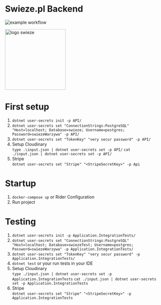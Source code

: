 # Swieze.pl Backend

![example workflow](https://github.com/30james00/swiezebackend/actions/workflows/dotnet.yml/badge.svg)

<img src="https://cdn.discordapp.com/attachments/822513310255677460/886696316766392330/marchew.png" height="200" alt="logo swieze">

# First setup
1. ```dotnet user-secrets init -p API/```
2. ```dotnet user-secrets set "ConnectionStrings:PostgreSQL" "Host=localhost; Database=swieze; Username=postgres; Password=swiezeWarzywa" -p API/```
3. ```dotnet user-secrets set "TokenKey" "very secur password" -p API/```
4. Setup Cloudinary  
   ```type .\input.json | dotnet user-secrets set -p API/```
   ```cat ./input.json | dotnet user-secrets set -p API/```
5. Stripe  
```dotnet user-secrets set "Stripe" "<StripeSecretKey>" -p Api```


# Startup
1. ```docker-compose up``` or Rider Configuration
2. Run project

# Testing
1. ```dotnet user-secrets init -p Application.IntegrationTests/```
2. ```dotnet user-secrets set "ConnectionStrings:PostgreSQL" "Host=localhost; Database=swiezeTest; Username=postgres; Password=swiezeWarzywa" -p Application.IntegrationTests/```
3. ```dotnet user-secrets set "TokenKey" "very secur password" -p Application.IntegrationTests/```
4. ```dotnet test``` or your run tests in your IDE
5. Setup Cloudinary  
```type ./input.json | dotnet user-secrets set -p Application.IntegrationTests```
```cat ./input.json | dotnet user-secrets set -p Application.IntegrationTests```
6. Stripe  
   ```dotnet user-secrets set "Stripe" "<StripeSecretKey>" -p Application.IntegrationTests```
